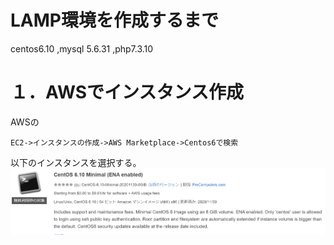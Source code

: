 # LAMP環境を作成するまで
centos6.10 ,mysql 5.6.31 ,php7.3.10  

# １．AWSでインスタンス作成
AWSの
```
EC2->インスタンスの作成->AWS Marketplace->Centos6で検索
```
以下のインスタンスを選択する。
![Test Image 1](img/centos.PNG)
